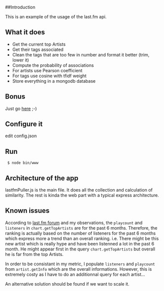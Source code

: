 
##Introduction

This is an example of the usage of the last.fm api.

## What it does

* Get the current top Artists
* Get their tags associated
 * Clean the tags that are too few in number and format it better (trim, lower it)
* Compute the probability of associations 
 * For artists use Pearson coefficient
 * For tags use cosine with tfidf weight
* Store everything in a mongodb database

## Bonus
Just go [here](https://lastfm-playground-zippeurfou.c9.io/) ;-)

## Configure it

edit config.json


## Run
     $ node bin/www

## Architecture of the app

lastfmPuller.js is the main file. It does all the collection and calculation of similarity.
The rest is kinda the web part with a typical express architecture.


## Known issues

According to [last.fm forum](http://www.lastfm.fr/forum/21713/_/598337) and my observations, the `playcount` and `listeners` in `chart.getTopArtists` are for the past 6 months.
Therefore, the ranking is actually based on the number of listeners for the past 6 months which express more a trend than an overall ranking.
i.e. There might be this new artist which is really hype and have been listenned a lot in the past 6 month. He might appear first in the query `chart.getTopArtists` but overall he is far from the top Artists.

In order to be consistant in my metric, I populate `listeners` and `playcount` from `artist.getInfo` which are the overall informations.
However, this is extremely costy as I have to do an additionnal query for each artist... 

An alternative solution should be found if we want to scale it.
